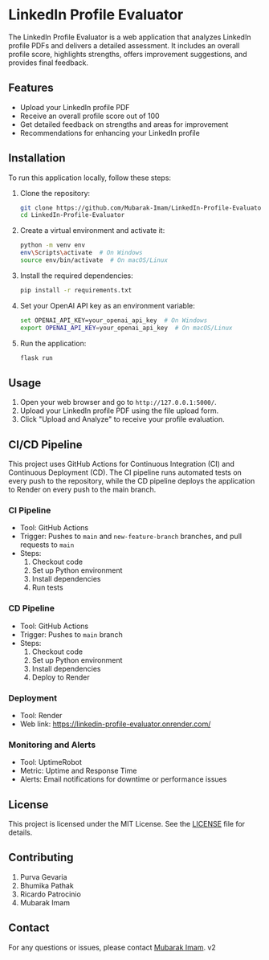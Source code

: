 # LinkedIn Profile Evaluator

The LinkedIn Profile Evaluator is a web application that analyzes LinkedIn profile PDFs and delivers a detailed assessment. It includes an overall profile score, highlights strengths, offers improvement suggestions, and provides final feedback.

## Features

- Upload your LinkedIn profile PDF
- Receive an overall profile score out of 100
- Get detailed feedback on strengths and areas for improvement
- Recommendations for enhancing your LinkedIn profile

## Installation

To run this application locally, follow these steps:

1. Clone the repository:
    ```bash
    git clone https://github.com/Mubarak-Imam/LinkedIn-Profile-Evaluator.git
    cd LinkedIn-Profile-Evaluator
    ```

2. Create a virtual environment and activate it:
    ```bash
    python -m venv env
    env\Scripts\activate  # On Windows
    source env/bin/activate  # On macOS/Linux
    ```

3. Install the required dependencies:
    ```bash
    pip install -r requirements.txt
    ```

4. Set your OpenAI API key as an environment variable:
    ```bash
    set OPENAI_API_KEY=your_openai_api_key  # On Windows
    export OPENAI_API_KEY=your_openai_api_key  # On macOS/Linux
    ```

5. Run the application:
    ```bash
    flask run
    ```

## Usage

1. Open your web browser and go to `http://127.0.0.1:5000/`.
2. Upload your LinkedIn profile PDF using the file upload form.
3. Click "Upload and Analyze" to receive your profile evaluation.

## CI/CD Pipeline

This project uses GitHub Actions for Continuous Integration (CI) and Continuous Deployment (CD). The CI pipeline runs automated tests on every push to the repository, while the CD pipeline deploys the application to Render on every push to the main branch.

### CI Pipeline

- Tool: GitHub Actions
- Trigger: Pushes to `main` and `new-feature-branch` branches, and pull requests to `main`
- Steps:
  1. Checkout code
  2. Set up Python environment
  3. Install dependencies
  4. Run tests

### CD Pipeline

- Tool: GitHub Actions
- Trigger: Pushes to `main` branch
- Steps:
  1. Checkout code
  2. Set up Python environment
  3. Install dependencies
  4. Deploy to Render

### Deployment

- Tool: Render
- Web link: https://linkedin-profile-evaluator.onrender.com/

### Monitoring and Alerts

- Tool: UptimeRobot
- Metric: Uptime and Response Time
- Alerts: Email notifications for downtime or performance issues

## License

This project is licensed under the MIT License. See the [LICENSE](LICENSE) file for details.

## Contributing

1) Purva Gevaria 
2) Bhumika Pathak 
3) Ricardo Patrocinio 
4) Mubarak Imam 

## Contact

For any questions or issues, please contact [Mubarak Imam](https://github.com/Mubarak-Imam).
v2
